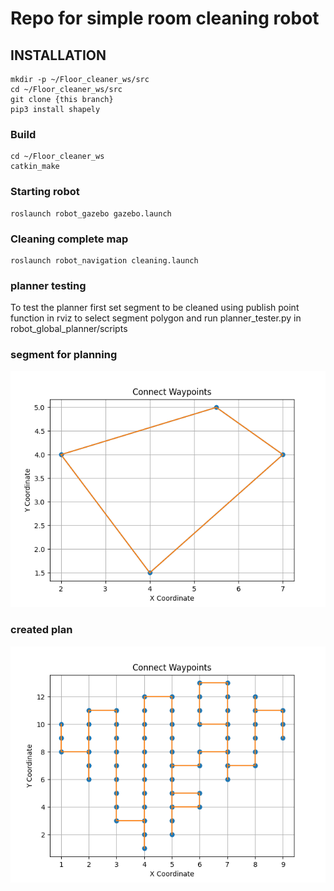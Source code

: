 # Repo for simple room cleaning robot

## INSTALLATION 
    mkdir -p ~/Floor_cleaner_ws/src
    cd ~/Floor_cleaner_ws/src
    git clone {this branch}
    pip3 install shapely

### Build
    cd ~/Floor_cleaner_ws
    catkin_make

### Starting robot
    roslaunch robot_gazebo gazebo.launch

### Cleaning complete map
    roslaunch robot_navigation cleaning.launch

### planner testing
To test the planner first set segment to be cleaned using publish point function in rviz to select segment polygon
and run planner_tester.py in robot_global_planner/scripts

### segment for planning
![plot](./data/Figure_0.png)

### created plan
![plot](./data/Figure_1.png)
